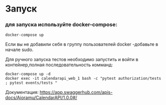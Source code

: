# Запуск
### для запуска используйте docker-compose:
```
docker-compose up
```

Eсли вы не добавили себя в группу пользователей docker -добавьте в начале sudo.

Для ручного запуска тестов необходимо запустить и войти в контейнер,полная последовательность комманд:
```
docker-compose up -d
docker exec -it calendarapi_web_1 bash -c "pytest authorization/tests ; pytest events/tests "
```

Документация: https://app.swaggerhub.com/apis-docs/Aioramu/CalendarAPI/1.0.0#/
